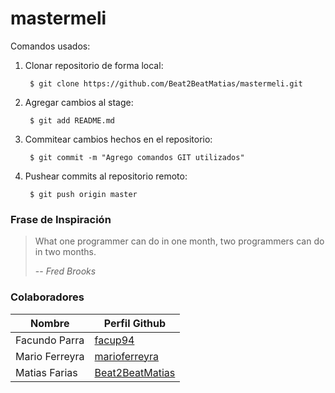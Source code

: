# mastermeli

Comandos usados:
1) Clonar repositorio de forma local:

        $ git clone https://github.com/Beat2BeatMatias/mastermeli.git

2) Agregar cambios al stage:

        $ git add README.md

2) Commitear cambios hechos en el repositorio:

        $ git commit -m "Agrego comandos GIT utilizados"

3) Pushear commits al repositorio remoto:

        $ git push origin master



### Frase de Inspiración
> What one programmer can do in one month, two programmers can do in two months.  
> 
> -- <cite>Fred Brooks</cite>
  

### Colaboradores
Nombre | Perfil Github
------ | -------------
Facundo Parra | [facup94](https://github.com/facup94)
Mario Ferreyra | [marioferreyra](https://github.com/marioferreyra)
Matias Farias | [Beat2BeatMatias](https://github.com/Beat2BeatMatias)
